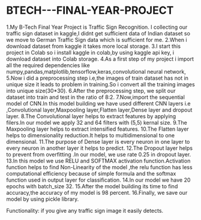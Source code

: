 # BTECH---FINAL-YEAR-PROJECT
 1.My  B-Tech Final Year Project is Traffic Sign Recognition. I collecting our traffic sign dataset in kaggle,I didnt get sufficient data of Indian dataset so we move to German Traffic Sign data which is sufficient 
   for me.
 2.When i download dataset from kaggle it takes more local storage.
 3.I start this project in Colab so i install kaggle in colab,by using kaggle api key, i download dataset into Colab storage.
 4.As a first step of my project i import all the required dependencies like numpy,pandas,matplotlib,tensorflow,keras,convolutional neural network,
 5.Now i did a preprocessing step i.e,the images of train dataset has not in unique size it leads to problem in training.So i convert all the training images into unique size(30*30).
 6.After the preprocessing step, we split our dataset into train and test in the ratio of 8:2.
 7.Now,import the sequential model of CNN.In this model building we have used different CNN layers i.e ,Convolutional layer,Maxpooling layer,Flatten layer,Dense layer and dropout layer.
 8.The Convolutional layer helps to extract features by applying filers.In our model we apply 32 and 64 filters with (5,5) kernal size. 
 9.The Maxpooling layer helps to extract intensified features.
 10.The Flatten layer helps to dimensionality reduction.It helps to multidimensional to one dimensional.
 11.The purpose of Dense layer is every neuron in one layer to every neuron in another layer it helps to predict.
 12.The Dropout layer helps to prevent from overfitting .In our model, we use rate 0.25 in dropout layer.
 13.In this model we use RELU and SOFTMAX activation function.Activation function helps to find Non-Linearity of the model ,the relu function has less computational efficiency because of simple formula and the 
   softmax function used in output layer for classification.
 14.In our model we have 20 epochs with batch_size 32.
 15.After the model building its time to find accuracy,the accuracy of my model is 98 percent.
 16.Finally, we save our model by using pickle library.


 Functionality:
 if you give any traffic sign image it easily detects.
 
 
             
